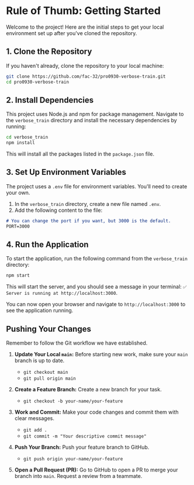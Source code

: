 # Rule of Thumb: Getting Started

Welcome to the project! Here are the initial steps to get your local environment set up after you've cloned the repository.

## 1. Clone the Repository

If you haven't already, clone the repository to your local machine:

```bash
git clone https://github.com/fac-32/pro0930-verbose-train.git
cd pro0930-verbose-train
```

## 2. Install Dependencies

This project uses Node.js and npm for package management. Navigate to the `verbose_train` directory and install the necessary dependencies by running:

```bash
cd verbose_train
npm install
```

This will install all the packages listed in the `package.json` file.

## 3. Set Up Environment Variables

The project uses a `.env` file for environment variables. You'll need to create your own.

1. In the `verbose_train` directory, create a new file named `.env`.
2. Add the following content to the file:


``` md
# You can change the port if you want, but 3000 is the default.
PORT=3000
```

## 4. Run the Application

To start the application, run the following command from the `verbose_train` directory:

```bash
npm start
```

This will start the server, and you should see a message in your terminal: `✅ Server is running at http://localhost:3000`.

You can now open your browser and navigate to `http://localhost:3000` to see the application running.

## Pushing Your Changes

Remember to follow the Git workflow we have established.

1. **Update Your Local `main`:** Before starting new work, make sure your `main` branch is up to date.
    * `git checkout main`
    * `git pull origin main`

2. **Create a Feature Branch:** Create a new branch for your task.
    * `git checkout -b your-name/your-feature`

3. **Work and Commit:** Make your code changes and commit them with clear messages.
    * `git add .`
    * `git commit -m "Your descriptive commit message"`

4. **Push Your Branch:** Push your feature branch to GitHub.
    * `git push origin your-name/your-feature`

5. **Open a Pull Request (PR):** Go to GitHub to open a PR to merge your branch into `main`. Request a review from a teammate.

